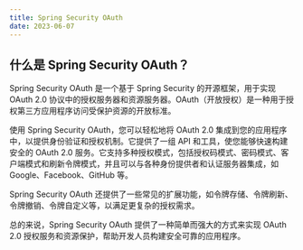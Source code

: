 ```yaml
---
title: Spring Security OAuth
date: 2023-06-07
---
```


## 什么是 Spring Security OAuth？

Spring Security OAuth 是一个基于 Spring Security 的开源框架，用于实现 OAuth 2.0 协议中的授权服务器和资源服务器。OAuth（开放授权）是一种用于授权第三方应用程序访问受保护资源的开放标准。

使用 Spring Security OAuth，您可以轻松地将 OAuth 2.0 集成到您的应用程序中，以提供身份验证和授权机制。它提供了一组 API 和工具，使您能够快速构建安全的 OAuth 2.0 服务。它支持多种授权模式，包括授权码模式、密码模式、客户端模式和刷新令牌模式，并且可以与各种身份提供者和认证服务器集成，如 Google、Facebook、GitHub 等。

Spring Security OAuth 还提供了一些常见的扩展功能，如令牌存储、令牌刷新、令牌撤销、令牌自定义等，以满足更复杂的授权需求。

总的来说，Spring Security OAuth 提供了一种简单而强大的方式来实现 OAuth 2.0 授权服务和资源保护，帮助开发人员构建安全可靠的应用程序。